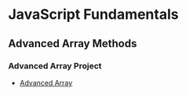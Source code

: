 # JavaScript Fundamentals

## Advanced Array Methods

### Advanced Array Project

- [Advanced Array](advanced-array/)
